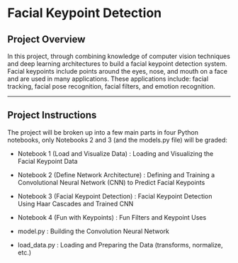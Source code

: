 # Facial Keypoint Detection

## Project Overview
In this project, through combining knowledge of computer vision techniques and deep learning architectures to build a facial keypoint detection system. Facial keypoints include points around the eyes, nose, and mouth on a face and are used in many applications. These applications include: facial tracking, facial pose recognition, facial filters, and emotion recognition.

-------------------------------------------------------------------------------------------------------------------------------------------------------------------------

## Project Instructions
The project will be broken up into a few main parts in four Python notebooks, only Notebooks 2 and 3 (and the models.py file) will be graded:

- Notebook 1 (Load and Visualize Data) : Loading and Visualizing the Facial Keypoint Data

- Notebook 2 (Define Network Architecture) : Defining and Training a Convolutional Neural Network (CNN) to Predict Facial Keypoints

- Notebook 3 (Facial Keypoint Detection) : Facial Keypoint Detection Using Haar Cascades and Trained CNN

- Notebook 4 (Fun with Keypoints) : Fun Filters and Keypoint Uses

- model.py : Building the Convolution Neural Network

- load_data.py : Loading and Preparing the Data (transforms, normalize, etc.)
